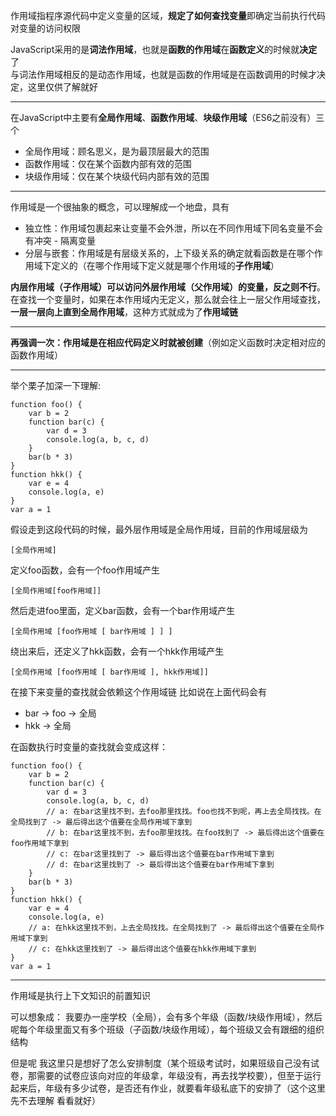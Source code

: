 作用域指程序源代码中定义变量的区域，**规定了如何查找变量**即确定当前执行代码对变量的访问权限

JavaScript采用的是**词法作用域**，也就是**函数的作用域**在**函数定义**的时候就**决定**了  
与词法作用域相反的是动态作用域，也就是函数的作用域是在函数调用的时候才决定，这里仅供了解就好

-------------

在JavaScript中主要有**全局作用域**、**函数作用域**、**块级作用域**（ES6之前没有）三个  
- 全局作用域：顾名思义，是为最顶层最大的范围
- 函数作用域：仅在某个函数内部有效的范围
- 块级作用域：仅在某个块级代码内部有效的范围  
-------------
作用域是一个很抽象的概念，可以理解成一个地盘，具有
- 独立性：作用域包裹起来让变量不会外泄，所以在不同作用域下同名变量不会有冲突 - 隔离变量
- 分层与嵌套：作用域是有层级关系的，上下级关系的确定就看函数是在哪个作用域下定义的（在哪个作用域下定义就是哪个作用域的**子作用域**）

**内层作用域（子作用域）可以访问外层作用域（父作用域）的变量，反之则不行**。在查找一个变量时，如果在本作用域内无定义，那么就会往上一层父作用域查找，**一层一层向上直到全局作用域**，这种方式就成为了**作用域链**

-------------

**再强调一次：作用域是在相应代码定义时就被创建**（例如定义函数时决定相对应的函数作用域）

-------------

举个栗子加深一下理解:
```
function foo() {
    var b = 2
    function bar(c) {
        var d = 3
        console.log(a, b, c, d)
    }
    bar(b * 3)
}
function hkk() {
    var e = 4
    console.log(a, e)
}
var a = 1
```
假设走到这段代码的时候，最外层作用域是全局作用域，目前的作用域层级为
```
[全局作用域]
```

定义foo函数，会有一个foo作用域产生
```
[全局作用域[foo作用域]]
```
然后走进foo里面，定义bar函数，会有一个bar作用域产生
```
[全局作用域 [foo作用域 [ bar作用域 ] ] ]
```
绕出来后，还定义了hkk函数，会有一个hkk作用域产生
```
[全局作用域 [foo作用域 [ bar作用域 ], hkk作用域]]
```

在接下来变量的查找就会依赖这个作用域链
比如说在上面代码会有
- bar -> foo -> 全局
- hkk -> 全局  

在函数执行时变量的查找就会变成这样：
```
function foo() {
    var b = 2
    function bar(c) {
        var d = 3
        console.log(a, b, c, d)
        // a: 在bar这里找不到，去foo那里找找。foo也找不到呢，再上去全局找找。在全局找到了 -> 最后得出这个值要在全局作用域下拿到
        // b: 在bar这里找不到，去foo那里找找。在foo找到了 -> 最后得出这个值要在foo作用域下拿到
        // c: 在bar这里找到了 -> 最后得出这个值要在bar作用域下拿到
        // d: 在bar这里找到了 -> 最后得出这个值要在bar作用域下拿到
    }
    bar(b * 3)
}
function hkk() {
    var e = 4
    console.log(a, e)
    // a: 在hkk这里找不到，上去全局找找。在全局找到了 -> 最后得出这个值要在全局作用域下拿到
    // c: 在hkk这里找到了 -> 最后得出这个值要在hkk作用域下拿到
}
var a = 1
```

--------------

作用域是执行上下文知识的前置知识

可以想象成：
我要办一座学校（全局），会有多个年级（函数/块级作用域），然后呢每个年级里面又有多个班级（子函数/块级作用域），每个班级又会有跟细的组织结构

但是呢 我这里只是想好了怎么安排制度（某个班级考试时，如果班级自己没有试卷，那需要的试卷应该向对应的年级拿，年级没有，再去找学校要），但至于运行起来后，年级有多少试卷，是否还有作业，就要看年级私底下的安排了（这个这里先不去理解 看看就好）
